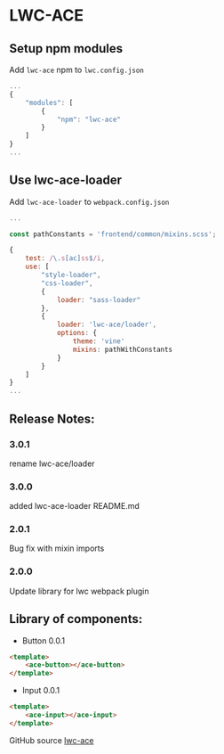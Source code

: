 # LWC-ACE

## Setup npm modules

Add `lwc-ace` npm to `lwc.config.json`
```js
...
{
    "modules": [
        {
            "npm": "lwc-ace"
        }
    ]
}
...
```
## Use lwc-ace-loader

Add `lwc-ace-loader` to `webpack.config.json`
```js
...

const pathConstants = 'frontend/common/mixins.scss';

{
    test: /\.s[ac]ss$/i,
    use: [
        "style-loader",
        "css-loader",
        {
            loader: "sass-loader"
        },
        {
            loader: 'lwc-ace/loader',
            options: {
                theme: 'vine'
                mixins: pathWithConstants
            }
        }
    ]
}
...
```

## Release Notes:

### 3.0.1
rename lwc-ace/loader
### 3.0.0
added lwc-ace-loader README.md
### 2.0.1
Bug fix with mixin imports
### 2.0.0
Update library for lwc webpack plugin

## Library of components:

* Button 0.0.1
```html
<template>
    <ace-button></ace-button>
</template>
```

* Input 0.0.1
```html
<template>
    <ace-input></ace-input>
</template>
```

GitHub source [lwc-ace](https://github.com/zankoav/lwc-ace.git)
